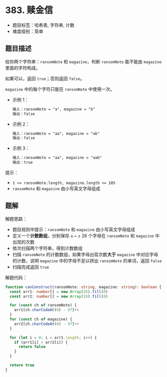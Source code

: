 # 383. 赎金信

- 题目标签：哈希表, 字符串, 计数
- 难度级别：简单

## 题目描述

给你两个字符串：`ransomNote` 和 `magazine`，判断 `ransomNote` 能不能由 `magazine` 里面的字符构成。

如果可以，返回 `true`；否则返回 `false`。

`magazine` 中的每个字符只能在 `ransomNote` 中使用一次。

- 示例 1：

  ```txt
  输入：ransomNote = "a", magazine = "b"
  输出：false
  ```

- 示例 2：

  ```txt
  输入：ransomNote = "aa", magazine = "ab"
  输出：false
  ```

- 示例 3：

  ```txt
  输入：ransomNote = "aa", magazine = "aab"
  输出：true
  ```

提示：

- `1 <= ransomNote.length, magazine.length <= 105`
- `ransomNote` 和 `magazine` 由小写英文字母组成

## 题解

解题思路：

- 题目规则中提示：`ransomNote` 和 `magazine` 由小写英文字母组成
- 定义一个**计数数组**，分别保存 `a` ~ `z` 26 个字母在 `ransomNote` 和 `magazine` 中出现的次数
- 依次扫描两个字符串，得到计数数组
- 扫描 `ransomNote` 的计数数组，如果字母出现次数**大于** `magazine` 中对应字母的计数，说明 `magazine` 中的字母不足以拼出 `ransomNote` 的单词，返回 `false`
- 扫描完成返回 `true`

解题代码：

```ts
function canConstruct(ransomNote: string, magazine: string): boolean {
  const arr1: number[] = new Array(26).fill(0)
  const arr2: number[] = new Array(26).fill(0)

  for (const ch of ransomNote) {
    arr1[ch.charCodeAt(0) - 97]++
  }
  for (const ch of magazine) {
    arr2[ch.charCodeAt(0) - 97]++
  }

  for (let i = 0; i < arr1.length; i++) {
    if (arr1[i] > arr2[i]) {
      return false
    }
  }

  return true
}
```

